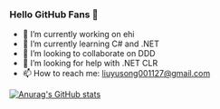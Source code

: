 ### Hello GitHub Fans 👋

- 🔭 I’m currently working on ehi
- 🌱 I’m currently learning C# and .NET
- 👯 I’m looking to collaborate on DDD
- 🤔 I’m looking for help with .NET CLR
- 📫 How to reach me: liuyusong001127@gmail.com

[![Anurag's GitHub stats](https://github-readme-stats.vercel.app/api?username=EasonLiu)](https://github.com/anuraghazra/github-readme-stats)

